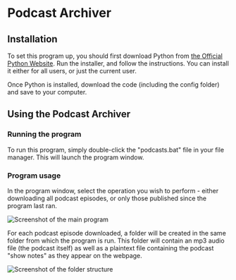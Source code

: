 # Podcast Archiver

## Installation

To set this program up, you should first download Python from [the Official Python Website](https://www.python.org/downloads/).
Run the installer, and follow the instructions. You can install it either for all users, or just the current user.

Once Python is installed, download the code (including the config folder) and save to your computer.

## Using the Podcast Archiver

### Running the program
To run this program, simply double-click the "podcasts.bat" file in your file manager. This will launch the program window.

### Program usage
In the program window, select the operation you wish to perform - either downloading all podcast episodes, or only those
published since the program last ran.

![Screenshot of the main program](program.png)

For each podcast episode downloaded, a folder will be created in the same folder from which the program is run. This folder
will contain an mp3 audio file (the podcast itself) as well as a plaintext file containing the podcast "show notes" as they
appear on the webpage.

![Screenshot of the folder structure](directories.png)

